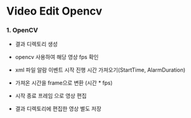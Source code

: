 # Video Edit Opencv


### 1. OpenCV 

 - 결과 디렉토리 생성 

 - opencv 사용하여 해당 영상 fps 확인

 - xml 파일 알람 이벤트 시작 진행 시간 가져오기(StartTime, AlarmDuration)

 - 가져온 시간을 frame으로 변환 (시간 * fps)

 - 시작 종료 프레임 으로 영상 편집

 - 결과 디렉토리에 편집한 영상 별도 저장
